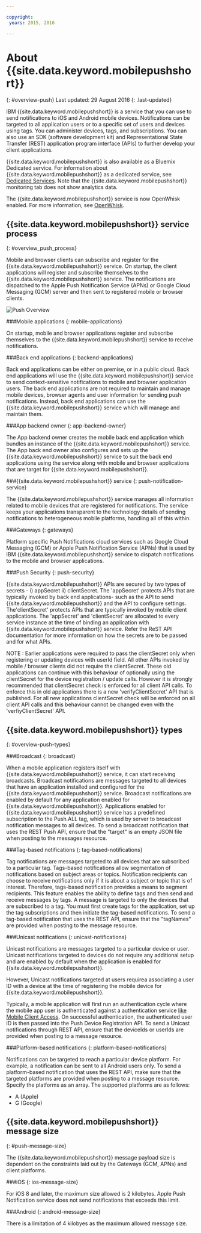 ```yaml
---

copyright:
 years: 2015, 2016

---
```


# About {{site.data.keyword.mobilepushshort}}
{: #overview-push}
Last updated: 29 August 2016
{: .last-updated}

IBM {{site.data.keyword.mobilepushshort}} is a service that you can use to send notifications to iOS and Android mobile devices. Notifications can be targeted to all application users or to a specific set of users and devices using tags. You can administer devices, tags, and subscriptions. You can also use an SDK (software development kit) and Representational State Transfer (REST) application program interface (APIs) to further develop your client applications. 

{{site.data.keyword.mobilepushshort}} is also available as a Bluemix Dedicated service. For information about {{site.data.keyword.mobilepushshort}} as a dedicated service, see [Dedicated Services](../../dedicated/index.html). Note that the {{site.data.keyword.mobilepushshort}} monitoring tab does not show analytics data.

The {{site.data.keyword.mobilepushshort}} service is now OpenWhisk enabled. For more information, see [OpenWhisk](../../openwhisk/index.html).


## {{site.data.keyword.mobilepushshort}} service process
{: #overview_push_process}

Mobile and browser clients can subscribe and register for the {{site.data.keyword.mobilepushshort}} service. On startup, the client applications will register and subscribe themselves to the {{site.data.keyword.mobilepushshort}} service. The notifications are dispatched to the Apple Push Notification Service (APNs) or Google Cloud Messaging (GCM) server and then sent to registered mobile or browser clients.

![Push Overview](images/overview.jpg)


###Mobile applications
{: mobile-applications}

On startup, mobile and browser applications register and subscribe themselves to the {{site.data.keyword.mobilepushshort}} service to receive notifications.

###Back end applications
{: backend-applications}

Back end applications can be either on premise, or in a public cloud. Back end applications will use the {{site.data.keyword.mobilepushshort}} service to send context-sensitive notifications to mobile and browser application users. The back end applications are not required to maintain and manage mobile devices, browser agents and user information for sending push notifications. Instead, back end applications can use the {{site.data.keyword.mobilepushshort}} service which will manage and maintain them.

###App backend owner
{: app-backend-owner}

The App backend owner creates the mobile back end application which bundles an instance of the {{site.data.keyword.mobilepushshort}} service. The App back end owner also configures and sets up the {{site.data.keyword.mobilepushshort}} service to suit the back end applications using the service along with mobile  and browser applications that are target for {{site.data.keyword.mobilepushshort}}.

###{{site.data.keyword.mobilepushshort}} service
{: push-notification-service}

The {{site.data.keyword.mobilepushshort}} service manages all information related to mobile devices that are registered for notifications. The service keeps your applications transparent to the technology details of sending notifications to heterogeneous mobile platforms, handling all of this within.

###Gateways
{: gateways}

Platform specific Push Notifications cloud services such as Google Cloud Messaging (GCM) or Apple Push Notification Service (APNs) that is used by IBM {{site.data.keyword.mobilepushshort}} service to dispatch notifications to the mobile and browser applications.

###Push Security
{: push-security}

{{site.data.keyword.mobilepushshort}} APIs are secured by two types of secrets - i) appSecret ii) clientSecret.  The 'appSecret' protects APIs that are typically invoked by back end applications- such as the API to send {{site.data.keyword.mobilepushshort}} and the API to configure settings.   The'clientSecret' protects APIs that are typically invoked by mobile client applications.  The 'appSecret' and 'clientSecret' are allocated to every service instance at the time of binding an application with {{site.data.keyword.mobilepushshort}} service. Refer the ReST API documentation for more information on how the secrets are to be passed and for what APIs.

NOTE : Earlier applications were required to pass the clientSecret only when registering or updating devices with userId field.  All other APIs invoked by mobile / browser clients did not require the clientSecret.  These old applications can continue with this behaviour of optionally using the clientSecret for the device registration / update calls.  However it is strongly recommended that clientSecret check is enforced for all client API calls.  To enforce this in old applications there is a new 'verifyClientSecret' API that is published.  For all new applications clientSecret check will be enforced on all client API calls and this behaviour cannot be changed even with the 'verfiyClientSecret' API.

## {{site.data.keyword.mobilepushshort}} types
{: #overview-push-types}

###Broadcast
{: broadcast}

When a mobile application registers itself with {{site.data.keyword.mobilepushshort}} service, it can start receiving broadcasts. Broadcast notifications are messages targeted to all devices that have an application installed and configured for the {{site.data.keyword.mobilepushshort}} service. Broadcast notifications are enabled by default for any application enabled for {{site.data.keyword.mobilepushshort}}. Applications enabled for {{site.data.keyword.mobilepushshort}} service has a predefined subscription to the Push.ALL tag, which is used by server to broadcast notification messages to all devices. To send a broadcast notification that uses the REST Push API, ensure that the "target" is an empty JSON file when posting to the messages resource.

###Tag-based notifications
{: tag-based-notifications}

Tag notifications are messages targeted to all devices that are subscribed to a particular tag. Tags-based notifications allow segmentation of notifications based on subject areas or topics. Notification recipients can choose to receive notifications only if it is about a subject or topic that is of interest. Therefore, tags-based notification provides a means to segment recipients. This feature enables the ability to define tags and then send and receive messages by tags. A message is targeted to only the devices that are subscribed to a tag. You must first create tags for the application, set up the tag subscriptions and then initiate the tag-based notifications. To send a tag-based notification that uses the REST API, ensure that the "tagNames" are provided when posting to the message resource.

###Unicast notifications
{: unicast-notifications}

Unicast notifications are messages targeted to a particular device or user. Unicast notifications targeted to devices do not require any additional setup and are enabled by default when the application is enabled for {{site.data.keyword.mobilepushshort}}.

However, Unicast notifications targeted at users requirea associating a user ID with a device at the time of registering the mobile device for {{site.data.keyword.mobilepushshort}}.  

Typically, a mobile application will first run an authentication cycle where the mobile app user is authenticated against a authentication service [like Mobile Client Access](https://console.ng.bluemix.net/docs/services/mobileaccess/index.html). On successful authentication, the authenticated user ID is then passed into the Push Device Registration API. 
To send a Unicast notifications through REST API, ensure that the deviceIds or userIds are provided when posting to a message resource.

###Platform-based notifications
{: platform-based-notifications}

Notifications can be targeted to reach a particular device platform. For example, a notification can be sent to all Android users only. To send a platform-based notification that uses the REST API, make sure that the targeted platforms are provided when posting to a message resource. Specify the platforms as an array. The supported platforms are as follows:
* A (Apple)
* G (Google)


## {{site.data.keyword.mobilepushshort}} message size
{: #push-message-size}

The {{site.data.keyword.mobilepushshort}} message payload size is dependent on the constraints laid out by the Gateways (GCM, APNs) and client platforms. 

###iOS
{: ios-message-size}

For iOS 8 and later, the maximum size allowed is 2 kilobytes. Apple Push Notification service does not send notifications that exceeds this limit.

###Android
{: android-message-size}

There is a limitation of 4 kilobyes as the maximum allowed message size.  
